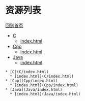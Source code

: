 
# 资源列表

[回到首页](https://charleechan.github.io/MyWiki)

* [C](C/index.html)
  * [index.html](C/index.html)
* [Cpp](Cpp/index.html)
  * [index.html](Cpp/index.html)
* [Java](Java/index.html)
  * [index.html](Java/index.html)


```mind:height=300,title=内容概要,color
* [C](C/index.html)
  * [index.html](C/index.html)
* [Cpp](Cpp/index.html)
  * [index.html](Cpp/index.html)
* [Java](Java/index.html)
  * [index.html](Java/index.html)
```
